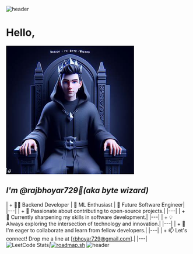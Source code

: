 ![header](https://capsule-render.vercel.app/api?type=wave&color=gradient&height=200&section=header&text=Welcome&fontSize=90)


# Hello,
 ![alt text][id] 
## *I'm @rajbhoyar729👋(aka byte wizard)* 

[id]:./oig.jpeg


| + 👨‍💻 Backend Developer | 🤖 ML Enthusiast | 🚀 Future Software Engineer|
|---|
| + 🔭 Passionate about contributing to open-source projects.|
|---|
| + 🌱 Currently sharpening my skills in software development.|
|---|
| + 💡 Always exploring the intersection of technology and innovation.|
|---|
|  + 💞️ I'm eager to collaborate and learn from fellow developers.|
|---|
|  + 📫 Let's connect! Drop me a line at [rbhoyar729@gmail.com].|
|---|
![LeetCode Stats](https://leetcard.jacoblin.cool/raj729?theme=dark&font=Rufina&ext=heatmap)_|_[![roadmap.sh](https://api.roadmap.sh/v1-badge/wide/64f3db3eb128dce3cba2331f?variant=dark&roadmaps=full-stack%2Cpython%2Cai-data-scientist%2Cfrontend)](https://roadmap.sh) 
![header](https://capsule-render.vercel.app/api?type=wave&color=gradient&height=200&section=footer&text=Thank%20You&fontSize=90) 

